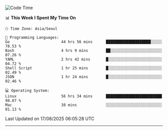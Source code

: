 <!---
[![JS's LinkedIn](https://img.shields.io/badge/LinkedIn-blue?style=for-the-badge&logo=linkedin)](https://www.linkedin.com/in/jaeseung-lee-5a2a32139/) 
[![JS's Notion](https://img.shields.io/badge/Notion-black?style=for-the-badge&logo=notion)](https://bit.ly/ljswiki1) <br><br>
-->
<!-- ![JS's GitHub stats](https://github-readme-stats-lemon-five.vercel.app/api?username=tkxkd0159&hide=contribs,prs,stars,issues&show_icons=true&theme=react&include_all_commits=true)   -->
<!-- ![Top Langs](https://github-readme-stats-lemon-five.vercel.app/api/top-langs/?username=tkxkd0159&layout=compact&hide=jupyter%20notebook,scss,html,css&langs_count=10)  -->


<!--START_SECTION:waka-->
![Code Time](http://img.shields.io/badge/Code%20Time-4%2C221%20hrs%2015%20mins-blue)

📊 **This Week I Spent My Time On** 

```text
🕑︎ Time Zone: Asia/Seoul

💬 Programming Languages: 
Go                       44 hrs 56 mins      ████████████████████░░░░░   78.53 % 
Bash                     4 hrs 9 mins        ██░░░░░░░░░░░░░░░░░░░░░░░   07.26 % 
YAML                     2 hrs 42 mins       █░░░░░░░░░░░░░░░░░░░░░░░░   04.72 % 
Shell Script             1 hr 25 mins        █░░░░░░░░░░░░░░░░░░░░░░░░   02.49 % 
JSON                     1 hr 24 mins        █░░░░░░░░░░░░░░░░░░░░░░░░   02.46 % 

💻 Operating System: 
Linux                    56 hrs 34 mins      █████████████████████████   98.87 % 
Mac                      38 mins             ░░░░░░░░░░░░░░░░░░░░░░░░░   01.13 % 
```


 Last Updated on 17/08/2025 06:05:28 UTC
<!--END_SECTION:waka-->

---
<!---
<a href="https://github.com/tkxkd0159/books">
  <img align="center" src="https://github-readme-stats-lemon-five.vercel.app/api/pin/?username=tkxkd0159&repo=books&theme=react" />
</a>
-->

<!---
- 🔭 I’m currently working on ...
- 🌱 I’m currently learning blockchain and distributed network
- 👯 I’m looking to collaborate on ...
- 🤔 I’m looking for help with ...
- 💬 Ask me about ...
- 📫 How to reach me: ...
- 😄 Pronouns: ...
- ⚡ Fun fact: ...
-->
